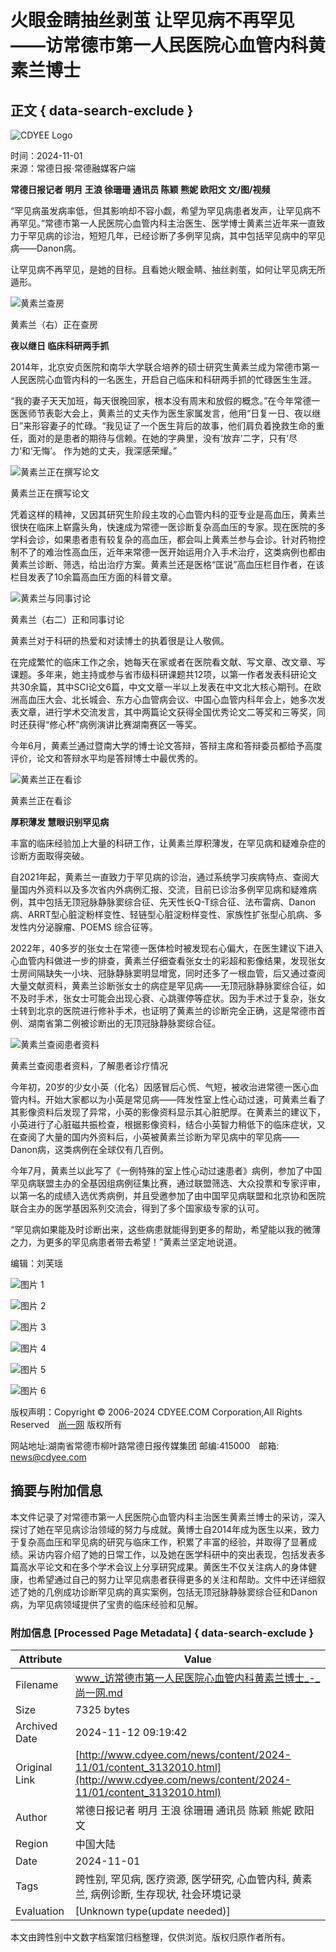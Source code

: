 # 火眼金睛抽丝剥茧 让罕见病不再罕见——访常德市第一人民医院心血管内科黄素兰博士

## 正文 { data-search-exclude }


![CDYEE Logo](http://www.cdyee.com/statics/img/cdyee_logo.jpg)

时间：2024-11-01  
来源：常德日报·常德融媒客户端  

**常德日报记者 明月 王浪 徐珊珊 通讯员 陈颖 熊妮 欧阳文 文/图/视频**

“罕见病虽发病率低，但其影响却不容小觑，希望为罕见病患者发声，让罕见病不再罕见。”常德市第一人民医院心血管内科主治医生、医学博士黄素兰近年来一直致力于罕见病的诊治，短短几年，已经诊断了多例罕见病，其中包括罕见病中的罕见病——Danon病。

让罕见病不再罕见，是她的目标。且看她火眼金睛、抽丝剥茧，如何让罕见病无所遁形。

![黄素兰查房](http://www.cdyee.com/news/image/2024-11/01/3132010_cf1127c0-8739-4033-94ab-924f257c9023_batchwmcopy.jpeg)

黄素兰（右）正在查房

**夜以继日 临床科研两手抓**

2014年，北京安贞医院和南华大学联合培养的硕士研究生黄素兰成为常德市第一人民医院心血管内科的一名医生，开启自己临床和科研两手抓的忙碌医生生涯。

“我的妻子天天加班，每天很晚回家，根本没有周末和放假的概念。”在今年常德一医医师节表彰大会上，黄素兰的丈夫作为医生家属发言，他用“日复一日、夜以继日”来形容妻子的忙碌。“我见证了一个医生背后的故事，他们肩负着挽救生命的重任，面对的是患者的期待与信赖。在她的字典里，没有‘放弃’二字，只有‘尽力’和‘无悔’。 作为她的丈夫，我深感荣耀。”

![黄素兰正在撰写论文](http://www.cdyee.com/news/image/2024-11/01/3132010_1d723121-4212-4914-b7a8-4182e2073ce3_zsize_batchwmcopy.jpeg)

黄素兰正在撰写论文

凭着这样的精神，又因其研究生阶段主攻的心血管内科的亚专业是高血压，黄素兰很快在临床上崭露头角，快速成为常德一医诊断复杂高血压的专家。现在医院的多学科会诊，如果患者患有较复杂的高血压，都会叫上黄素兰参与会诊。针对药物控制不了的难治性高血压，近年来常德一医开始运用介入手术治疗，这类病例也都由黄素兰诊断、筛选，给出治疗方案。黄素兰还是医格“匡说”高血压栏目作者，在该栏目发表了10余篇高血压方面的科普文章。

![黄素兰与同事讨论](http://www.cdyee.com/news/image/2024-11/01/3132010_21ac5921-d654-4761-b9c9-27d5be0b8a69_batchwmcopy.jpeg)

黄素兰（右二）正和同事讨论

黄素兰对于科研的热爱和对读博士的执着很是让人敬佩。

在完成繁忙的临床工作之余，她每天在家或者在医院看文献、写文章、改文章、写课题。多年来，她主持或参与省市级科研课题共12项，以第一作者发表科研论文共30余篇，其中SCI论文6篇，中文文章一半以上发表在中文北大核心期刊。在欧洲高血压大会、北长城会、东方心血管病会议、中国心血管内科年会上，她多次发表文章，进行学术交流发言，其中两篇论文获得全国优秀论文二等奖和三等奖，同时还获得“修心杯”病例演讲比赛湖南赛区一等奖。

今年6月，黄素兰通过暨南大学的博士论文答辩，答辩主席和答辩委员都给予高度评价，论文和答辩水平均是答辩博士中最优秀的。

![黄素兰正在看诊](http://www.cdyee.com/news/image/2024-11/01/3132010_0445fc03-fe6b-4378-bdcc-23c11a02b36a_batchwmcopy.jpeg)

黄素兰正在看诊

**厚积薄发 慧眼识别罕见病**

丰富的临床经验加上大量的科研工作，让黄素兰厚积薄发，在罕见病和疑难杂症的诊断方面取得突破。

自2021年起，黄素兰一直致力于罕见病的诊治，通过系统学习疾病特点、查阅大量国内外资料以及多次省内外病例汇报、交流，目前已诊治多例罕见病和疑难病例，其中包括无顶冠脉静脉窦综合征、先天性长Q-T综合征、法布雷病、Danon病、ARRT型心脏淀粉样变性、轻链型心脏淀粉样变性、家族性扩张型心肌病、多发性内分泌腺瘤、POEMS 综合征等。

2022年，40多岁的张女士在常德一医体检时被发现右心偏大，在医生建议下进入心血管内科做进一步的排查，黄素兰仔细查看张女士的彩超和影像结果，发现张女士房间隔缺失一小块、冠脉静脉窦明显增宽，同时还多了一根血管，后又通过查阅大量文献资料，黄素兰诊断张女士的病症是罕见病——无顶冠脉静脉窦综合征，如不及时手术，张女士可能会出现心衰、心跳骤停等症状。因为手术过于复杂，张女士转到北京的医院进行修补手术，也证明了黄素兰的诊断完全正确，这是常德市首例、湖南省第二例被诊断出的无顶冠脉静脉窦综合征。

![黄素兰查阅患者资料](http://www.cdyee.com/news/image/2024-11/01/3132010_beb6d299-5df9-40b0-832f-6d14ff9961f1_batchwmcopy.jpg)

黄素兰查阅患者资料，了解患者诊疗情况

今年初，20岁的少女小英（化名）因感冒后心慌、气短，被收治进常德一医心血管内科。开始大家都以为小英是常见病——阵发性室上性心动过速，可黄素兰看了其影像资料后发现了异常，小英的影像资料显示其心脏肥厚。在黄素兰的建议下，小英进行了心脏磁共振检查，根据影像资料，结合小英智力稍低下的临床症状，又在查阅了大量的国内外资料后，小英被黄素兰诊断为罕见病中的罕见病——Danon病，这类病例在全球仅有几百例。

今年7月，黄素兰以此写了《一例特殊的室上性心动过速患者》病例，参加了中国罕见病联盟主办的全基因组病例征集比赛，通过联盟筛选、大众投票和专家评审，以第一名的成绩入选优秀病例，并且受邀参加了由中国罕见病联盟和北京协和医院联合主办的医学基因系列交流会，得到了多个国家级专家的认可。

“罕见病如果能及时诊断出来，这些病患就能得到更多的帮助，希望能以我的微薄之力，为更多的罕见病患者带去希望！”黄素兰坚定地说道。

编辑：刘芙瑶

![图片 1](http://www.cdyee.com/news/image/2022-10/16/3008804_c6c17c9a-8ba0-4135-8c63-f6d471761e9d.jpg)

![图片 2](http://www.cdyee.com/news/image/2024-07/20/3119630_fa72204b-eada-471e-b2e5-b6b148006e2c.jpg)

![图片 3](http://www.cdyee.com/news/image/2023-03/24/3044540_a7483fbd-4a19-4b69-96f9-64de06e3947a.jpg)

![图片 4](http://www.cdyee.com/news/image/2024-09/29/3127880_54484ff7-b2f6-4dcf-ab39-99e3997f2323.jpg)

![图片 5](http://www.cdyee.com/news/image/2024-11/11/3133171_6bedc2d4-a5b9-44ad-b7ae-e9e1a559cfe5copy.jpg)

![图片 6](http://www.cdyee.com/news/image/2024-11/11/3133150_bcb4928b-4549-47ae-81da-b68c444d337d_zsize_batchwm_cutcopy.jpg)

版权声明：Copyright © 2006-2024 CDYEE.COM Corporation,All Rights Reserved　[尚一网](http://www.cdyee.com) 版权所有

网站地址:湖南省常德市柳叶路常德日报传媒集团 邮编:415000　邮箱: news@cdyee.com

## 摘要与附加信息

<!-- tcd_abstract -->
本文件记录了对常德市第一人民医院心血管内科主治医生黄素兰博士的采访，深入探讨了她在罕见病诊治领域的努力与成就。黄博士自2014年成为医生以来，致力于复杂高血压和罕见病的研究与临床工作，积累了丰富的经验，并取得了显著成绩。采访内容介绍了她的日常工作，以及她在医学科研中的突出表现，包括发表多篇高水平论文和在多个学术会议上分享研究成果。黄医生不仅关注病人的身体健康，也希望通过自己的努力让罕见病患者获得更多的关注和帮助。文件中还详细叙述了她的几例成功诊断罕见病的真实案例，包括无顶冠脉静脉窦综合征和Danon病，为罕见病领域提供了宝贵的临床经验和见解。
<!-- tcd_abstract_end -->

### 附加信息 [Processed Page Metadata] { data-search-exclude }

| Attribute       | Value                                  |
|-----------------|----------------------------------------|
| Filename        | www_访常德市第一人民医院心血管内科黄素兰博士_-_尚一网.md                             |
| Size            | 7325 bytes                           |
| Archived Date   | 2024-11-12 09:19:42                             |
| Original Link   | [http://www.cdyee.com/news/content/2024-11/01/content_3132010.html](http://www.cdyee.com/news/content/2024-11/01/content_3132010.html)                       |
| Author          | 常德日报记者 明月 王浪 徐珊珊 通讯员 陈颖 熊妮 欧阳文                               |
| Region          | 中国大陆                               |
| Date            | 2024-11-01                                 |
| Tags            | 跨性别, 罕见病, 医疗资源, 医学研究, 心血管内科, 黄素兰, 病例诊断, 生存现状, 社会环境记录                                 |
| Evaluation            | [Unknown type(update needed)]                                 |
<!-- tcd_table_end -->

本文由跨性别中文数字档案馆归档整理，仅供浏览。版权归原作者所有。
